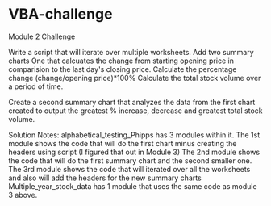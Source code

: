# VBA-challenge
Module 2 Challenge

Write a script that will iterate over multiple worksheets.
Add two summary charts
One that calcuates the change from starting opening price in comparision to the last day's closing price. 
Calculate the percentage change (change/opening price)*100%
Calculate the total stock volume over a period of time.

Create a second summary chart that analyzes the data from the first chart created to output the greatest % increase, decrease and greatest total stock volume. 

Solution Notes:
alphabetical_testing_Phipps has 3 modules within it. 
The 1st module shows the code that will do the first chart minus creating the headers using script (I figured that out in Module 3)
The 2nd module shows the code that will do the first summary chart and the second smaller one.
The 3rd module shows the code that will iterated over all the worksheets and also will add the headers for the new summary charts
Multiple_year_stock_data has 1 module that uses the same code as module 3 above.
